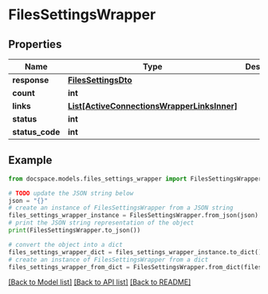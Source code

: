 # FilesSettingsWrapper


## Properties

Name | Type | Description | Notes
------------ | ------------- | ------------- | -------------
**response** | [**FilesSettingsDto**](FilesSettingsDto.md) |  | [optional] 
**count** | **int** |  | [optional] 
**links** | [**List[ActiveConnectionsWrapperLinksInner]**](ActiveConnectionsWrapperLinksInner.md) |  | [optional] 
**status** | **int** |  | [optional] 
**status_code** | **int** |  | [optional] 

## Example

```python
from docspace.models.files_settings_wrapper import FilesSettingsWrapper

# TODO update the JSON string below
json = "{}"
# create an instance of FilesSettingsWrapper from a JSON string
files_settings_wrapper_instance = FilesSettingsWrapper.from_json(json)
# print the JSON string representation of the object
print(FilesSettingsWrapper.to_json())

# convert the object into a dict
files_settings_wrapper_dict = files_settings_wrapper_instance.to_dict()
# create an instance of FilesSettingsWrapper from a dict
files_settings_wrapper_from_dict = FilesSettingsWrapper.from_dict(files_settings_wrapper_dict)
```
[[Back to Model list]](../README.md#documentation-for-models) [[Back to API list]](../README.md#documentation-for-api-endpoints) [[Back to README]](../README.md)


